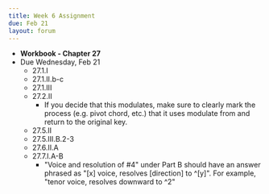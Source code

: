 ```yaml
---
title: Week 6 Assignment
due: Feb 21
layout: forum
---
```


- **Workbook - Chapter 27**
- Due Wednesday, Feb 21
    - 27.1.I
    - 27.1.II.b-c
    - 27.1.III
    - 27.2.II
        - If you decide that this modulates, make sure to clearly mark the process (e.g. pivot chord, etc.) that it uses modulate from and return to the original key.
    - 27.5.II
    - 27.5.III.B.2-3
    - 27.6.II.A
    - 27.7.I.A-B
        - "Voice and resolution of #4" under Part B should have an answer phrased as "[x] voice, resolves [direction] to ^[y]". For example, "tenor voice, resolves downward to ^2"